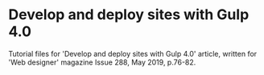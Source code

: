 # Develop and deploy sites with Gulp 4.0

Tutorial files for 'Develop and deploy sites with Gulp 4.0' article, written for 'Web designer' magazine Issue 288, May 2019, p.76-82.
